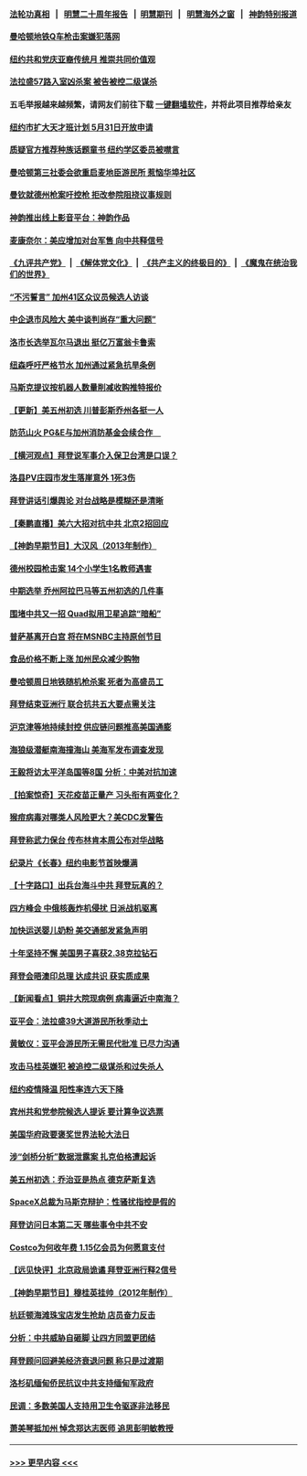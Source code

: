 #### [法轮功真相](https://github.com/gfw-breaker/truth/blob/master/README.md?t=0) &nbsp;&nbsp;|&nbsp;&nbsp; [明慧二十周年报告](https://github.com/gfw-breaker/mh-reports/blob/master/README.md?t=0) &nbsp;&nbsp;|&nbsp;&nbsp;[明慧期刊](https://github.com/gfw-breaker/mh-qikan) &nbsp;&nbsp;|&nbsp;&nbsp; [明慧海外之窗](https://github.com/gfw-breaker/mh-news/blob/master/README.md?t=0) &nbsp;&nbsp;|&nbsp;&nbsp; [神韵特别报道](https://github.com/gfw-breaker/mh-news/blob/master/shenyun.md?t=0)
#### [曼哈顿地铁Q车枪击案嫌犯落网](../pages/nsc412/n13744680.md?t=05252001) 
#### [纽约共和党庆亚裔传统月 推崇共同价值观](../pages/nsc412/n13744706.md?t=05252001) 
#### [法拉盛57路入室凶杀案  被告被控二级谋杀](../pages/nsc412/n13744678.md?t=05252001) 
#### 五毛举报越来越频繁，请网友们前往下载 [一键翻墙软件](https://github.com/gfw-breaker/ssr-accounts)，并将此项目推荐给亲友
#### [纽约市扩大天才班计划 5月31日开放申请](../pages/nsc412/n13744676.md?t=05252001) 
#### [质疑官方推荐种族话题童书 纽约学区委员被噤言](../pages/nsc412/n13744688.md?t=05252001) 
#### [曼哈顿第三社委会欲重启麦地臣游民所 惹恼华埠社区](../pages/nsc412/n13744701.md?t=05252001) 
#### [曼钦就德州枪案吁控枪 拒改参院阻挠议事规则](../pages/nsc412/n13744571.md?t=05252001) 
#### [神韵推出线上影音平台：神韵作品](../pages/nsc412/n13744458.md?t=05252001) 
#### [麦康奈尔：美应增加对台军售 向中共释信号](../pages/nsc412/n13744626.md?t=05252001) 
#### [《九评共产党》](https://github.com/begood0513/9ping.md/blob/master/README.md) &nbsp;|&nbsp; [《解体党文化》](../../../../jtdwh.md/blob/master/README.md)  &nbsp;|&nbsp; [《共产主义的终极目的》](../../../../gczydzjmd.md/blob/master/README.md) &nbsp;|&nbsp; [《魔鬼在统治我们的世界》](../../../../mgztzwmdsj.md/blob/master/README.md) 
#### [“不污誓言” 加州41区众议员候选人访谈](../pages/nsc412/n13744612.md?t=05252001) 
#### [中企退市风险大 美中谈判尚存“重大问题”](../pages/nsc412/n13744554.md?t=05252001) 
#### [洛市长选举瓦尔马退出 挺亿万富翁卡鲁索](../pages/nsc412/n13744602.md?t=05252001) 
#### [纽森呼吁严格节水 加州通过紧急抗旱条例](../pages/nsc412/n13744591.md?t=05252001) 
#### [马斯克提议按机器人数量削减收购推特报价](../pages/nsc412/n13744488.md?t=05252001) 
#### [【更新】美五州初选 川普彭斯乔州各挺一人](../pages/nsc412/n13744483.md?t=05252001) 
#### [防范山火 PG&E与加州消防基金会续合作　](../pages/nsc412/n13744559.md?t=05252001) 
#### [【横河观点】拜登说军事介入保卫台湾是口误？](../pages/nsc412/n13744504.md?t=05252001) 
#### [洛县PV庄园市发生落崖意外 1死3伤](../pages/nsc412/n13744489.md?t=05252001) 
#### [拜登讲话引爆舆论 对台战略是模糊还是清晰](../pages/nsc412/n13744490.md?t=05252001) 
#### [【秦鹏直播】美六大招对抗中共 北京2招回应](../pages/nsc412/n13744499.md?t=05252001) 
#### [【神韵早期节目】大汉风（2013年制作）](../pages/nsc412/n13744462.md?t=05252001) 
#### [德州校园枪击案 14个小学生1名教师遇害](../pages/nsc412/n13744487.md?t=05252001) 
#### [中期选举 乔州阿拉巴马等五州初选的几件事](../pages/nsc412/n13744403.md?t=05252001) 
#### [围堵中共又一招 Quad拟用卫星追踪“暗船”](../pages/nsc412/n13744412.md?t=05252001) 
#### [普萨基离开白宫 将在MSNBC主持原创节目](../pages/nsc412/n13744415.md?t=05252001) 
#### [食品价格不断上涨 加州民众减少购物](../pages/nsc412/n13744456.md?t=05252001) 
#### [曼哈顿周日地铁随机枪杀案 死者为高盛员工](../pages/nsc412/n13744022.md?t=05252001) 
#### [拜登结束亚洲行 联合抗共五大要点需关注](../pages/nsc412/n13744373.md?t=05252001) 
#### [沪京津等地持续封控 供应链问题推高美国通膨](../pages/nsc412/n13744422.md?t=05252001) 
#### [海狼级潜艇南海撞海山 美海军发布调查发现](../pages/nsc412/n13744438.md?t=05252001) 
#### [王毅将访太平洋岛国等8国 分析：中美对抗加速](../pages/nsc412/n13743965.md?t=05252001) 
#### [【拍案惊奇】天花疫苗正量产 习头衔有两变化？](../pages/nsc412/n13744413.md?t=05252001) 
#### [猴痘病毒对哪类人风险更大？美CDC发警告](../pages/nsc412/n13744429.md?t=05252001) 
#### [拜登称武力保台 传布林肯本周公布对华战略](../pages/nsc412/n13744378.md?t=05252001) 
#### [纪录片《长春》纽约电影节首映爆满](../pages/nsc412/n13744183.md?t=05252001) 
#### [【十字路口】出兵台海斗中共 拜登玩真的？](../pages/nsc412/n13744325.md?t=05252001) 
#### [四方峰会 中俄核轰炸机侵扰 日派战机驱离](../pages/nsc412/n13744375.md?t=05252001) 
#### [加快运送婴儿奶粉 美交通部发紧急声明](../pages/nsc412/n13744361.md?t=05252001) 
#### [十年坚持不懈 美国男子喜获2.38克拉钻石](../pages/nsc412/n13744094.md?t=05252001) 
#### [拜登会晤澳印总理 达成共识 获实质成果](../pages/nsc412/n13744230.md?t=05252001) 
#### [【新闻看点】铜井大院现病例 病毒逼近中南海？](../pages/nsc412/n13743659.md?t=05252001) 
#### [亚平会：法拉盛39大道游民所秋季动土](../pages/nsc412/n13744042.md?t=05252001) 
#### [黄敏仪：亚平会游民所无需民代批准 已尽力沟通](../pages/nsc412/n13744011.md?t=05252001) 
#### [攻击马桂英嫌犯 被追控二级谋杀和过失杀人](../pages/nsc412/n13744014.md?t=05252001) 
#### [纽约疫情降温 阳性率连六天下降](../pages/nsc412/n13743967.md?t=05252001) 
#### [宾州共和党参院候选人提诉 要计算争议选票](../pages/nsc412/n13743866.md?t=05252001) 
#### [美国华府政要褒奖世界法轮大法日](../pages/nsc412/n13743770.md?t=05252001) 
#### [涉“剑桥分析”数据泄露案 扎克伯格遭起诉](../pages/nsc412/n13743801.md?t=05252001) 
#### [美五州初选：乔治亚是热点 德克萨斯复选](../pages/nsc412/n13743805.md?t=05252001) 
#### [SpaceX总裁为马斯克辩护：性骚扰指控是假的](../pages/nsc412/n13743816.md?t=05252001) 
#### [拜登访问日本第二天 哪些事令中共不安](../pages/nsc412/n13743822.md?t=05252001) 
#### [Costco为何收年费 1.15亿会员为何愿意支付](../pages/nsc412/n13730794.md?t=05252001) 
#### [【远见快评】北京政局诡谲 拜登亚洲行释2信号](../pages/nsc412/n13743807.md?t=05252001) 
#### [【神韵早期节目】穆桂英挂帅（2012年制作）](../pages/nsc412/n13743769.md?t=05252001) 
#### [杭廷顿海滩珠宝店发生抢劫 店员奋力反击](../pages/nsc412/n13743828.md?t=05252001) 
#### [分析：中共威胁自砸脚 让四方同盟更团结](../pages/nsc412/n13743783.md?t=05252001) 
#### [拜登顾问回避美经济衰退问题 称只是过渡期](../pages/nsc412/n13743812.md?t=05252001) 
#### [洛杉矶缅甸侨民抗议中共支持缅甸军政府](../pages/nsc412/n13743089.md?t=05252001) 
#### [民调：多数美国人支持用卫生令驱逐非法移民](../pages/nsc412/n13743700.md?t=05252001) 
#### [萧美琴抵加州 悼念郑达志医师 追思彭明敏教授](../pages/nsc412/n13743784.md?t=05252001) 

----
#### [ >>> 更早内容 <<< ](../indexes/nsc412-earlier.md)
